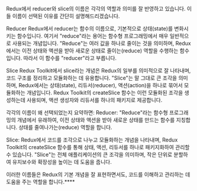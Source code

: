 Redux에서 reducer와 slice의 이름은 각각의 역할과 의미를 잘 반영하고 있습니다. 이들 이름이 선택된 이유를 간단히 설명해드리겠습니다.

Reducer
Redux에서 reducer는 함수의 이름으로, 기본적으로 상태(state)를 변화시키는 함수입니다. 여기서 "reduce"라는 용어는 함수형 프로그래밍에서 매우 일반적으로 사용되는 개념입니다. "Reduce"는 여러 값을 하나로 줄이는 것을 의미하며, Redux에서는 이전 상태와 액션을 받아 새로운 상태로 줄이는(reduce) 역할을 수행하는 함수입니다. 따라서 이 함수를 "reducer"라고 부릅니다.

Slice
Redux Toolkit에서 slice라는 개념은 Redux의 일부를 의미적으로 잘 나타내며, 코드 구조를 정리하고 모듈화하는 데 유용합니다. "Slice"는 말 그대로 큰 조각을 의미하며, Redux에서는 상태(state), 리듀서(reducer), 액션(action)을 하나로 묶어서 모듈화하는 개념입니다. Redux Toolkit의 createSlice 함수는 이런 모듈화된 조각을 생성하는데 사용되며, 액션 생성자와 리듀서를 하나의 패키지로 제공합니다.

각각의 이름이 왜 선택되었는지 요약하면:
Reducer: "Reduce"라는 함수형 프로그래밍의 개념에서 유래하여, 이전 상태와 액션을 받아 새로운 상태를 만드는 함수를 지칭합니다. 상태를 줄여나가는(reduce) 역할을 합니다.

Slice: Redux에서 코드를 조각으로 나누고 모듈화하는 개념을 나타내며, Redux Toolkit의 createSlice 함수를 통해 상태, 액션, 리듀서를 하나로 패키지화하여 관리할 수 있습니다. "Slice"는 전체 애플리케이션의 큰 조각을 의미하며, 작은 단위로 분할하여 유지보수와 확장성을 높이는 데 도움을 줍니다.

이러한 이름들은 Redux의 기본 개념을 잘 표현하면서도, 코드를 이해하고 관리하는 데 도움을 주는 역할을 합니다.****